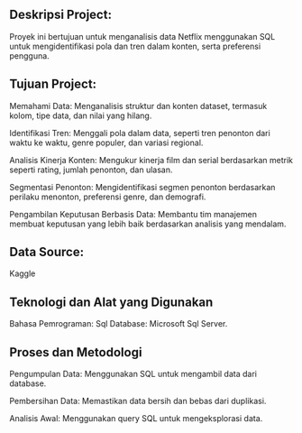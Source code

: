 ## Deskripsi Project:
Proyek ini bertujuan untuk menganalisis data Netflix menggunakan SQL untuk mengidentifikasi pola dan tren dalam konten, serta preferensi pengguna. 

## Tujuan Project:
Memahami Data: Menganalisis struktur dan konten dataset, termasuk kolom, tipe data, dan nilai yang hilang.

Identifikasi Tren: Menggali pola dalam data, seperti tren penonton dari waktu ke waktu, genre populer, dan variasi regional.

Analisis Kinerja Konten: Mengukur kinerja film dan serial berdasarkan metrik seperti rating, jumlah penonton, dan ulasan.

Segmentasi Penonton: Mengidentifikasi segmen penonton berdasarkan perilaku menonton, preferensi genre, dan demografi.

Pengambilan Keputusan Berbasis Data: Membantu tim manajemen membuat keputusan yang lebih baik berdasarkan analisis yang mendalam.
 

## Data Source:
Kaggle 

## Teknologi dan Alat yang Digunakan
Bahasa Pemrograman:  Sql
Database: Microsoft Sql Server. 

## Proses dan Metodologi
Pengumpulan Data: Menggunakan SQL untuk mengambil data dari database.

Pembersihan Data: Memastikan data bersih dan bebas dari duplikasi.

Analisis Awal: Menggunakan query SQL untuk mengeksplorasi data.
